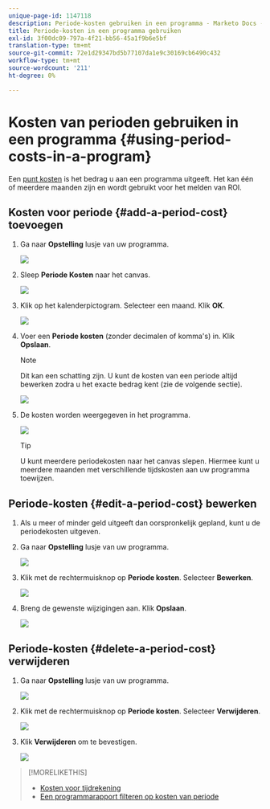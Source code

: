 ```yaml
---
unique-page-id: 1147118
description: Periode-kosten gebruiken in een programma - Marketo Docs - Productdocumentatie
title: Periode-kosten in een programma gebruiken
exl-id: 3f00dc09-797a-4f21-bb56-45a1f9b6e5bf
translation-type: tm+mt
source-git-commit: 72e1d29347bd5b77107da1e9c30169cb6490c432
workflow-type: tm+mt
source-wordcount: '211'
ht-degree: 0%

---
```


# Kosten van perioden gebruiken in een programma {#using-period-costs-in-a-program}

Een [punt kosten](/help/marketo/product-docs/core-marketo-concepts/programs/working-with-programs/understanding-period-costs.md) is het bedrag u aan een programma uitgeeft. Het kan één of meerdere maanden zijn en wordt gebruikt voor het melden van ROI.

## Kosten voor periode {#add-a-period-cost} toevoegen

1. Ga naar **Opstelling** lusje van uw programma.

   ![](assets/image2014-9-18-12-3a9-3a46.png)

1. Sleep **Periode Kosten** naar het canvas.

   ![](assets/image2014-9-18-12-3a9-3a57.png)

1. Klik op het kalenderpictogram. Selecteer een maand. Klik **OK**.

   ![](assets/image2014-9-18-12-3a10-3a13.png)

1. Voer een **Periode kosten** (zonder decimalen of komma&#39;s) in. Klik **Opslaan**.

   >[!NOTE]
   >
   >Dit kan een schatting zijn. U kunt de kosten van een periode altijd bewerken zodra u het exacte bedrag kent (zie de volgende sectie).

   ![](assets/image2016-4-1-8-3a54-3a30.png)

1. De kosten worden weergegeven in het programma.

   ![](assets/image2016-4-1-8-3a56-3a49.png)

   >[!TIP]
   >
   >U kunt meerdere periodekosten naar het canvas slepen. Hiermee kunt u meerdere maanden met verschillende tijdskosten aan uw programma toewijzen.

## Periode-kosten {#edit-a-period-cost} bewerken

1. Als u meer of minder geld uitgeeft dan oorspronkelijk gepland, kunt u de periodekosten uitgeven.

1. Ga naar **Opstelling** lusje van uw programma.

   ![](assets/image2014-9-18-14-3a3-3a6.png)

1. Klik met de rechtermuisknop op **Periode kosten**. Selecteer **Bewerken**.

   ![](assets/image2014-9-18-14-3a3-3a23.png)

1. Breng de gewenste wijzigingen aan. Klik **Opslaan**.

   ![](assets/image2014-9-18-14-3a3-3a41.png)

## Periode-kosten {#delete-a-period-cost} verwijderen

1. Ga naar **Opstelling** lusje van uw programma.

   ![](assets/image2014-9-18-14-3a4-3a11.png)

1. Klik met de rechtermuisknop op **Periode kosten**. Selecteer **Verwijderen**.

   ![](assets/image2014-9-18-14-3a4-3a22.png)

1. Klik **Verwijderen** om te bevestigen.

   ![](assets/image2014-9-18-14-3a4-3a35.png)

>[!MORELIKETHIS]
>
>* [Kosten voor tijdrekening](/help/marketo/product-docs/core-marketo-concepts/programs/working-with-programs/understanding-period-costs.md)
>* [Een programmarapport filteren op kosten van periode](/help/marketo/product-docs/core-marketo-concepts/programs/program-performance-report/filter-a-program-report-by-period-cost.md)

